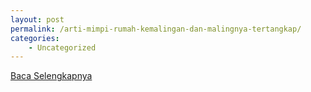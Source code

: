```yaml
---
layout: post
permalink: /arti-mimpi-rumah-kemalingan-dan-malingnya-tertangkap/
categories:
    - Uncategorized
---
```


[Baca Selengkapnya](/02)